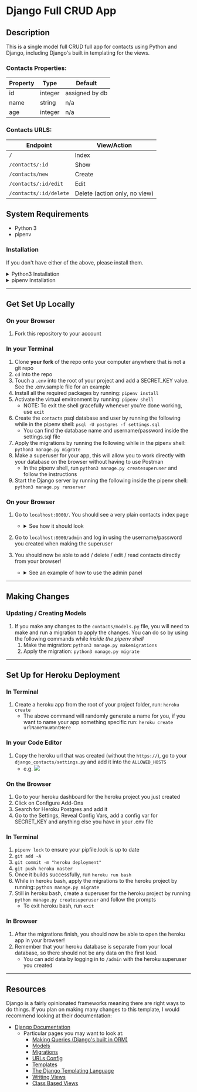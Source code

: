# Django Full CRUD App 

## Description 

This is a single model full CRUD full app for contacts using Python and Django, including Django's built in templating for the views. 

### Contacts Properties: 

|Property  | Type  | Default  |
|---|---|---|
| id | integer | assigned by db |
| name | string | n/a |
| age | integer | n/a |

### Contacts URLS: 

|Endpoint  | View/Action  |
|---|---|
| `/`  | Index |
| `/contacts/:id`  | Show  |
| `/contacts/new`  | Create  |
| `/contacts/:id/edit`  | Edit  |
| `/contacts/:id/delete`  | Delete (action only, no view)  |

## System Requirements 

- Python 3 
- pipenv 

### Installation

If you don't have either of the above, please install them. 

<details><summary>Python3 Installation</summary><p>
    
#### Python Installation

1. Check what python version you have on your computer by running: `python -V`
1. If you're not on a version of Python that is 3 or greater, install python 3 with homebrew:
    - `brew install python3` 
    - Note: in order to use this installed python3, you will have to use `python3` whenever running a python command 
    
</p></details>

<details><summary>pipenv Installation</summary><p>
    
#### pipenv Installation

To build your app, we're going to be building a virtual environment. In order to manage our dependencies and our virtual environment, we're going to use [pipenv](https://pipenv.pypa.io/en/latest/).

1. Check if you have pipenv by running: `pipenv --version` 
1. If you do not have it, install it with homebrew:
    - `brew install pipenv` 
    
</p></details>

---

## Get Set Up Locally 

### On your Browser 

1. Fork this repository to your account 

### In your Terminal 

1. Clone **your fork** of the repo onto your computer anywhere that is not a git repo
1. `cd` into the repo 
1. Touch a `.env` into the root of your project and add a SECRET_KEY value. See the .env.sample file for an example
1. Install all the required packages by running: `pipenv install` 
1. Activate the virtual environment by running: `pipenv shell`
    - NOTE: To exit the shell gracefully whenever you're done working, use `exit`
1. Create the `contacts` psql database and user by running the following while in the pipenv shell: `psql -U postgres -f settings.sql` 
    - You can find the database name and username/password inside the settings.sql file
1. Apply the migrations by running the following while in the pipenv shell: `python3 manage.py migrate`
1. Make a superuser for your app, this will allow you to work directly with your database on the browser without having to use Postman 
    - In the pipenv shell, run `python3 manage.py createsuperuser` and follow the instructions
1. Start the Django server by running the following inside the pipenv shell: `python3 manage.py runserver`  

### On your Browser 

1. Go to `localhost:8000/`. You should see a very plain contacts index page
    - <details><summary>See how it should look</summary><p>
      
        ![](https://imgur.com/Xn0vzRp.png) 
        
      <p></details>
1. Go to `localhost:8000/admin` and log in using the username/password you created when making the superuser 
1. You should now be able to add / delete / edit / read contacts directly from your browser!
    - <details><summary>See an example of how to use the admin panel</summary><p>
    
        ![](https://imgur.com/EROfINH.gif)
    
    </p></details>
    
---

## Making Changes 

### Updating / Creating Models 

1. If you make any changes to the `contacts/models.py` file, you will need to make and run a migration to apply the changes. You can do so by using the following commands while _inside the pipenv shell_
    1. Make the migration: `python3 manage.py makemigrations` 
    1. Apply the migration: `python3 manage.py migrate` 
    
---

## Set Up for Heroku Deployment 

### In Terminal
1. Create a heroku app from the root of your project folder, run: `heroku create` 
    - The above command will randomly generate a name for you, if you want to name your app something specific run: `heroku create urlNameYouWantHere`

### In your Code Editor 

1. Copy the heroku url that was created (without the `https://`), go to your `django_contacts/settings.py` and add it into the `ALLOWED_HOSTS`
    - e.g. 
    ![](https://imgur.com/AVlB8kK.png)
    
### On the Browser 

1. Go to your heroku dashboard for the heroku project you just created
1. Click on Configure Add-Ons
1. Search for Heroku Postgres and add it 
1. Go to the Settings, Reveal Config Vars, add a config var for SECRET_KEY and anything else you have in your .env file 

### In Terminal

1. `pipenv lock` to ensure your pipfile.lock is up to date
1. `git add -A`
1. `git commit -m "heroku deployment"`
1. `git push heroku master` 
1. Once it builds successfully, run `heroku run bash` 
1. While in heroku bash,  apply the migrations to the heroku project by running: `python manage.py migrate` 
1. Still in heroku bash, create a superuser for the heroku project by running `python manage.py createsuperuser` and follow the prompts
    - To exit heroku bash, run `exit`

### In Browser 

1. After the migrations finish, you should now be able to open the heroku app in your browser!
1. Remember that your heroku database is separate from your local database, so there should not be any data on the first load. 
    - You can add data by logging in to `/admin` with the heroku superuser you created
    
---

## Resources 

Django is a fairly opinionated frameworks meaning there are right ways to do things. If you plan on making many changes to this template, I would recommend looking at their documentation: 

- [Django Documentation](https://docs.djangoproject.com/en/3.1/)
    - Particular pages you may want to look at: 
        - [Making Queries (Django's built in ORM)](https://docs.djangoproject.com/en/3.1/topics/db/queries/#)
        - [Models](https://docs.djangoproject.com/en/3.1/topics/db/models/)
        - [Migrations](https://docs.djangoproject.com/en/3.1/topics/migrations/)
        - [URLs Config](https://docs.djangoproject.com/en/3.1/topics/http/urls/)
        - [Templates](https://docs.djangoproject.com/en/3.1/topics/templates/)
        - [The Django Templating Language](https://docs.djangoproject.com/en/3.1/ref/templates/language/)
        - [Writing Views](https://docs.djangoproject.com/en/3.1/topics/http/views/)
        - [Class Based Views](https://docs.djangoproject.com/en/3.1/topics/class-based-views/)
        

